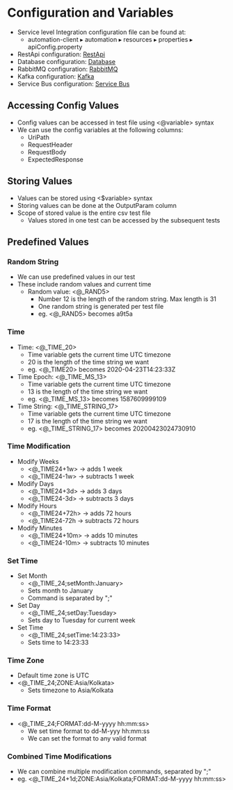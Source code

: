 # Configuration and Variables

* Service level Integration configuration file can be found at:
  * automation-client⁩ ▸ ⁨automation⁩ ▸ ⁨resources⁩ ▸ properties ▸ apiConfig.property
* RestApi configuration: [RestApi](https://docs.autonomx.io/configuration/apiconfig/api)
* Database configuration: [Database](https://docs.autonomx.io/configuration/apiconfig/database)
* RabbitMQ configuration: [RabbitMQ](https://docs.autonomx.io/configuration/config-properties/apiconfig/rabbitmq)
* Kafka configuration: [Kafka](https://docs.autonomx.io/configuration/config-properties/apiconfig/kafka)
* Service Bus configuration: [Service Bus ](https://docs.autonomx.io/configuration/config-properties/apiconfig/service-bus)

## Accessing Config Values

* Config values can be accessed in test file using &lt;@variable&gt; syntax
* We can use the config variables at the following columns:
  * UriPath
  * RequestHeader
  * RequestBody
  * ExpectedResponse

## Storing Values

* Values can be stored using &lt;$variable&gt; syntax
* Storing values can be done at the OutputParam column
* Scope of stored value is the entire csv test file
  * Values stored in one test can be accessed by the subsequent tests

## Predefined Values

### Random String

* We can use predefined values in our test
* These include random values and current time
  * Random value: &lt;@\_RAND5&gt;
    * Number 12 is the length of the random string. Max length is 31
    * One random string is generated per test file
    * eg. &lt;@\_RAND5&gt; becomes a9t5a

### Time

* Time: &lt;@\_TIME\_20&gt;
  * Time variable gets the current time UTC timezone
  * 20 is the length of the time string we want
  * eg. &lt;@\_TIME20&gt; becomes 2020-04-23T14:23:33Z
* Time Epoch: &lt;@\_TIME\_MS\_13&gt;
  * Time variable gets the current time UTC timezone
  * 13 is the length of the time string we want
  * eg. &lt;@\_TIME\_MS\_13&gt; becomes 1587609999109
* Time String: &lt;@\_TIME\_STRING\_17&gt;
  * Time variable gets the current time UTC timezone
  * 17 is the length of the time string we want
  * eg. &lt;@\_TIME\_STRING\_17&gt; becomes 20200423024730910

### Time Modification

* Modify Weeks
  * &lt;@\_TIME24+1w&gt; -&gt; adds 1 week
  * &lt;@\_TIME24-1w&gt; -&gt; subtracts 1 week
* Modify Days
  * &lt;@\_TIME24+3d&gt; -&gt; adds 3 days
  * &lt;@\_TIME24-3d&gt; -&gt; subtracts 3 days
* Modify Hours
  * &lt;@\_TIME24+72h&gt; -&gt; adds 72 hours
  * &lt;@\_TIME24-72h -&gt; subtracts 72 hours
* Modify Minutes
  * &lt;@\_TIME24+10m&gt; -&gt; adds 10 minutes
  * &lt;@\_TIME24-10m&gt; -&gt; subtracts 10 minutes

### Set Time

* Set Month
  * &lt;@\_TIME\_24;setMonth:January&gt;
  * Sets month to January
  * Command is separated by ";"
* Set Day
  * &lt;@\_TIME\_24;setDay:Tuesday&gt;
  * Sets day to Tuesday for current week
* Set Time
  * &lt;@\_TIME\_24;setTime:14:23:33&gt;
  * Sets time to 14:23:33

### Time Zone

* Default time zone is UTC
* &lt;@\_TIME\_24;ZONE:Asia/Kolkata&gt;
  * Sets timezone to Asia/Kolkata

### Time Format

* &lt;@\_TIME\_24;FORMAT:dd-M-yyyy hh:mm:ss&gt;
  * We set time format to dd-M-yyy hh:mm:ss
  * We can set the format to any valid format 

### Combined Time Modifications

* We can combine multiple modification commands, separated by ";"
* eg. &lt;@\_TIME\_24+1d;ZONE:Asia/Kolkata;FORMAT:dd-M-yyyy hh:mm:ss&gt;

